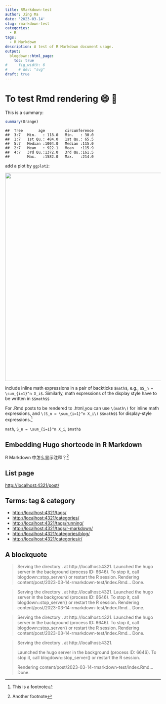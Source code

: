 ```yaml
---
title: RMarkdown-test
author: Jing Ma
date: '2023-03-14'
slug: rmarkdown-test
categories:
  - R
tags:
  - R Markdown
description: A test of R Markdown document usage.
output:
  blogdown::html_page:
    toc: true
#     fig_width: 6
#     # dev: "svg"
draft: true
---
```


# To test Rmd rendering :smile: :rabbit2:

This is a summary:


```r
summary(Orange)
```

```
##  Tree       age         circumference  
##  3:7   Min.   : 118.0   Min.   : 30.0  
##  1:7   1st Qu.: 484.0   1st Qu.: 65.5  
##  5:7   Median :1004.0   Median :115.0  
##  2:7   Mean   : 922.1   Mean   :115.9  
##  4:7   3rd Qu.:1372.0   3rd Qu.:161.5  
##        Max.   :1582.0   Max.   :214.0
```

add a plot by `ggplot2`:

<img src="{{< blogdown/postref >}}index_files/figure-html/line-1.png" width="672" />

include inline math expressions in a pair of backticks `$math$`, e.g., `$S_n = \sum_{i=1}^n X_i$`. Similarly, math expressions of the display style have to be written in `$$math$$`

For .Rmd posts to be rendered to .html,you can use `\(math\)` for inline math expressions, and `\(S_n = \sum_{i=1}^n X_i\)` `$$math$$` for display-style expressions.[^1]

[^1]: This is a footnote

`math`, `S_n = \sum_{i=1}^n X_i`, `$math$`

## Embedding Hugo shortcode in R Markdown



R Markdown 中怎么显示注释？[^2]

[^2]: Another footnote

## List page

<http://localhost:4321/post/>


## Terms: tag & category

- <http://localhost:4321/tags/>
- <http://localhost:4321/categories/>
- <http://localhost:4321/tags/running/>
- <http://localhost:4321/tags/r-markdown/>
- <http://localhost:4321/categories/blog/>
- <http://localhost:4321/categories/r/>

## A blockquote

> Serving the directory . at http://localhost:4321. Launched the hugo server in the background (process ID: 6646). To stop it, call blogdown::stop_server() or restart the R session.
Rendering content/post/2023-03-14-rmarkdown-test/index.Rmd... Done.

> Serving the directory . at http://localhost:4321.
> Launched the hugo server in the background (process ID: 6646). To stop it, call blogdown::stop_server() or restart the R session.
> Rendering content/post/2023-03-14-rmarkdown-test/index.Rmd... Done.

>   Serving the directory . at http://localhost:4321.
>   Launched the hugo server in the background (process ID: 6646). To stop it, call blogdown::stop_server() or restart the R session.
>   Rendering content/post/2023-03-14-rmarkdown-test/index.Rmd... Done.

> Serving the directory . at http://localhost:4321.
>
> Launched the hugo server in the background (process ID: 6646). To stop it, call blogdown::stop_server() or restart the R session.
>
> Rendering content/post/2023-03-14-rmarkdown-test/index.Rmd... Done.


